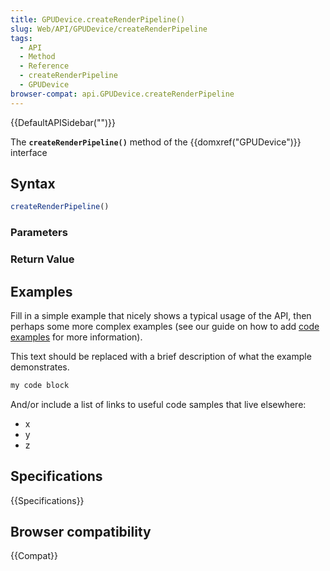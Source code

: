 ```yaml
---
title: GPUDevice.createRenderPipeline()
slug: Web/API/GPUDevice/createRenderPipeline
tags:
  - API
  - Method
  - Reference
  - createRenderPipeline
  - GPUDevice
browser-compat: api.GPUDevice.createRenderPipeline
---
```

{{DefaultAPISidebar("")}}

The **`createRenderPipeline()`** method of the {{domxref("GPUDevice")}} interface 

## Syntax

```js
createRenderPipeline()
```

### Parameters



### Return Value



## Examples

Fill in a simple example that nicely shows a typical usage of the API, then perhaps some more complex examples (see our guide on how to add [code examples](/en-US/docs/MDN/Contribute/Structures/Code_examples) for more information).

This text should be replaced with a brief description of what the example demonstrates.

```js
my code block
```

And/or include a list of links to useful code samples that live elsewhere:

*   x
*   y
*   z

## Specifications

{{Specifications}}

## Browser compatibility

{{Compat}}

